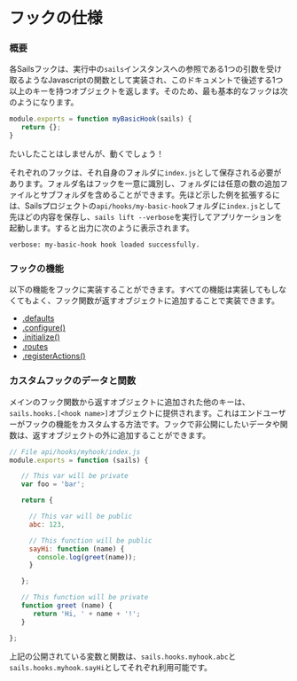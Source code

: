 # フックの仕様

### 概要
各Sailsフックは、実行中の`sails`インスタンスへの参照である1つの引数を受け取るようなJavascriptの関数として実装され、このドキュメントで後述する1つ以上のキーを持つオブジェクトを返します。そのため、最も基本的なフックは次のようになります。

```javascript
module.exports = function myBasicHook(sails) {
   return {};
}
```

たいしたことはしませんが、動くでしょう！

それぞれのフックは、それ自身のフォルダに`index.js`として保存される必要があります。フォルダ名はフックを一意に識別し、フォルダには任意の数の追加ファイルとサブフォルダを含めることができます。先ほど示した例を拡張するには、Sailsプロジェクトの`api/hooks/my-basic-hook`フォルダに`index.js`として先ほどの内容を保存し、`sails lift --verbose`を実行してアプリケーションを起動します。すると出力に次のように表示されます。

`verbose: my-basic-hook hook loaded successfully.`

### フックの機能
以下の機能をフックに実装することができます。すべての機能は実装してもしなくてもよく、フック関数が返すオブジェクトに追加することで実装できます。

* [.defaults](https://sailsguides.jp/doc/concepts/extending-sails/hooks/hook-specification/defaults)
* [.configure()](https://sailsguides.jp/doc/concepts/extending-sails/hooks/hook-specification/configure)
* [.initialize()](https://sailsguides.jp/doc/concepts/extending-sails/hooks/hook-specification/initialize)
* [.routes](https://sailsguides.jp/doc/concepts/extending-sails/hooks/hook-specification/routes)
* [.registerActions()](https://sailsguides.jp/doc/concepts/extending-sails/hooks/hook-specification/register-actions)

### カスタムフックのデータと関数
メインのフック関数から返すオブジェクトに追加された他のキーは、`sails.hooks.[<hook name>]`オブジェクトに提供されます。これはエンドユーザーがフックの機能をカスタムする方法です。フックで非公開にしたいデータや関数は、返すオブジェクトの外に追加することができます。

```javascript
// File api/hooks/myhook/index.js
module.exports = function (sails) {

   // This var will be private
   var foo = 'bar';

   return {

     // This var will be public
     abc: 123,

     // This function will be public
     sayHi: function (name) {
       console.log(greet(name));
     }

   };

   // This function will be private
   function greet (name) {
      return 'Hi, ' + name + '!';
   }

};
```

上記の公開されている変数と関数は、`sails.hooks.myhook.abc`と`sails.hooks.myhook.sayHi`としてそれぞれ利用可能です。


<docmeta name="displayName" value="Hook specification">
<docmeta name="displayName_ja" value="フックの仕様">
<docmeta name="stabilityIndex" value="3">

